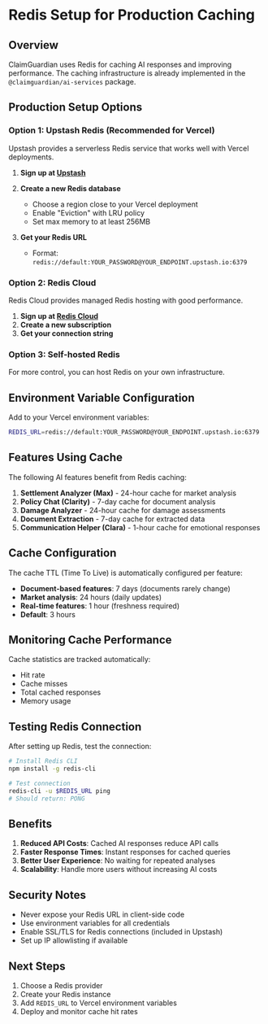 # Redis Setup for Production Caching

## Overview
ClaimGuardian uses Redis for caching AI responses and improving performance. The caching infrastructure is already implemented in the `@claimguardian/ai-services` package.

## Production Setup Options

### Option 1: Upstash Redis (Recommended for Vercel)
Upstash provides a serverless Redis service that works well with Vercel deployments.

1. **Sign up at [Upstash](https://upstash.com/)**
2. **Create a new Redis database**
   - Choose a region close to your Vercel deployment
   - Enable "Eviction" with LRU policy
   - Set max memory to at least 256MB

3. **Get your Redis URL**
   - Format: `redis://default:YOUR_PASSWORD@YOUR_ENDPOINT.upstash.io:6379`

### Option 2: Redis Cloud
Redis Cloud provides managed Redis hosting with good performance.

1. **Sign up at [Redis Cloud](https://redis.com/cloud/)**
2. **Create a new subscription**
3. **Get your connection string**

### Option 3: Self-hosted Redis
For more control, you can host Redis on your own infrastructure.

## Environment Variable Configuration

Add to your Vercel environment variables:

```bash
REDIS_URL=redis://default:YOUR_PASSWORD@YOUR_ENDPOINT.upstash.io:6379
```

## Features Using Cache

The following AI features benefit from Redis caching:

1. **Settlement Analyzer (Max)** - 24-hour cache for market analysis
2. **Policy Chat (Clarity)** - 7-day cache for document analysis
3. **Damage Analyzer** - 24-hour cache for damage assessments
4. **Document Extraction** - 7-day cache for extracted data
5. **Communication Helper (Clara)** - 1-hour cache for emotional responses

## Cache Configuration

The cache TTL (Time To Live) is automatically configured per feature:

- **Document-based features**: 7 days (documents rarely change)
- **Market analysis**: 24 hours (daily updates)
- **Real-time features**: 1 hour (freshness required)
- **Default**: 3 hours

## Monitoring Cache Performance

Cache statistics are tracked automatically:
- Hit rate
- Cache misses
- Total cached responses
- Memory usage

## Testing Redis Connection

After setting up Redis, test the connection:

```bash
# Install Redis CLI
npm install -g redis-cli

# Test connection
redis-cli -u $REDIS_URL ping
# Should return: PONG
```

## Benefits

1. **Reduced API Costs**: Cached AI responses reduce API calls
2. **Faster Response Times**: Instant responses for cached queries
3. **Better User Experience**: No waiting for repeated analyses
4. **Scalability**: Handle more users without increasing AI costs

## Security Notes

- Never expose your Redis URL in client-side code
- Use environment variables for all credentials
- Enable SSL/TLS for Redis connections (included in Upstash)
- Set up IP allowlisting if available

## Next Steps

1. Choose a Redis provider
2. Create your Redis instance
3. Add `REDIS_URL` to Vercel environment variables
4. Deploy and monitor cache hit rates